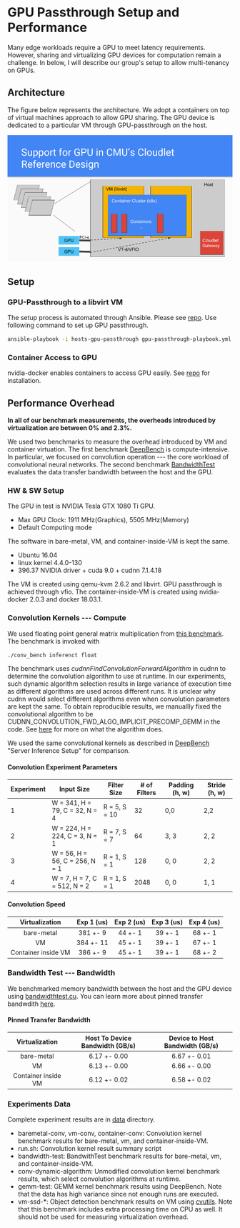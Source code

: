 # GPU Passthrough Setup and Performance

Many edge workloads require a GPU to meet latency requirements. However, sharing
and virtualizing GPU devices for computation remain a challenge. In below, I
will describe our group's setup to allow multi-tenancy on GPUs.

## Architecture

The figure below represents the architecture. We adopt a containers on top of
virtual machines approach to allow GPU sharing. The GPU device is dedicated to a
particular VM through GPU-passthrough on the host.

![Architecture](GPU-Support-in-Cloudlet.png)

## Setup

### GPU-Passthrough to a libvirt VM

The setup process is automated through Ansible. Please see [repo](https://github.com/junjuew/ansible-dotfiles/). 
Use following command to set up GPU passthrough.

```bash
ansible-playbook -i hosts-gpu-passthrough gpu-passthrough-playbook.yml
```

### Container Access to GPU

nvidia-docker enables containers to access GPU easily. See [repo](https://github.com/junjuew/ansible-dotfiles/) for installation.

## Performance Overhead

**In all of our benchmark measurements, the overheads introduced by virtualization are between 0% and 2.3%.**

We used two benchmarks to measure the overhead introduced by VM and container virtuation. The first benchmark [DeepBench](https://github.com/baidu-research/DeepBench) is compute-intensive. In particular, we focused on convolution operation --- the core workload of convolutional neural networks. The second benchmark [BandwidthTest](https://github.com/parallel-forall/code-samples/blob/master/series/cuda-cpp/optimize-data-transfers/bandwidthtest.cu) evaluates the data transfer bandwidth between the host and the GPU.

### HW & SW Setup

The GPU in test is NVIDIA Tesla GTX 1080 Ti GPU.

* Max GPU Clock: 1911 MHz(Graphics), 5505 MHz(Memory)
* Default Computing mode

The software in bare-metal, VM, and container-inside-VM is kept the same.

* Ubuntu 16.04
* linux kernel 4.4.0-130
* 396.37 NVIDIA driver + cuda 9.0 + cudnn 7.1.4.18

The VM is created using qemu-kvm 2.6.2 and libvirt. GPU passthrough is achieved through vfio.
The container-inside-VM is created using nvidia-docker 2.0.3 and docker 18.03.1.

### Convolution Kernels --- Compute

We used floating point general matrix multiplication from [this
benchmark](https://github.com/baidu-research/DeepBench). The benchmark is
invoked with

```bash
./conv_bench inferenct float
```

The benchmark uses *cudnnFindConvolutionForwardAlgorithm* in cudnn to determine the convolution algorithm to use at runtime. In our experiments, such dynamic algorithm selection results in large variance of execution time as different algorithms are used across different runs. It is unclear why cudnn would select different algorithms even when convolution parameters are kept the same. To obtain reproducible results, we manuallly fixed the convolutional algorithm to be CUDNN_CONVOLUTION_FWD_ALGO_IMPLICIT_PRECOMP_GEMM in the code. See [here](https://docs.nvidia.com/deeplearning/sdk/cudnn-developer-guide/index.html#api-introduction) for more on what the algorithm does.

We used the same convolutional kernels as described in [DeepBench](https://github.com/baidu-research/DeepBench) "Server Inference Setup" for comparison.

#### Convolution Experiment Parameters

| Experiment | Input Size    | Filter Size   | # of Filters | Padding (h, w) | Stride (h, w) |
|----------------|--------------------------------|---------------|--------------|----------------|---------------|
| 1 | W = 341, H = 79, C = 32, N = 4 | R = 5, S = 10 | 32           | 0,0            | 2,2           |
| 2 | W = 224, H = 224, C = 3, N = 1 | R = 7, S = 7  | 64           | 3, 3           | 2, 2          |
| 3 | W = 56, H = 56, C = 256, N = 1 | R = 1, S = 1  | 128        | 0, 0           | 2, 2        |
| 4 | W = 7, H = 7,  C = 512, N = 2  | R = 1, S = 1  | 2048         | 0, 0           | 1, 1          |

#### Convolution Speed
| Virtualization |   Exp 1 (us)          | Exp 2 (us)   | Exp 3 (us)  | Exp 4 (us)    |
|:--------------:|:---------------------:|:------------:|:-------------:|:------------:|
| bare-metal     |  381 +- 9 | 44 +- 1 | 39 +- 1 | 68 +- 1 |
| VM             |  384 +- 11 | 45 +- 1 | 39 +- 1 | 67 +- 1 |
| Container inside VM |  386 +- 9 | 45 +- 1 | 39 +- 1 | 68 +- 2 |

<!---
#### GEMM Benchmark Speed

GEMM benchmark is only executed for 3 times. The running time is not big enough to reflect average case.

| Virtualization |   5124x700x2048 (ms)      | 35x700x2048 (ms) | 3072x3000x1024 (ms) | 512x6000x2816 (ms) |
|:--------------:|:---------------------:|:------------:|:-------------:|:------------:|
| bare-metal     |   1.75 +- 0.03        | 0.03 +- 0.00 | 3.14 +- 1.75 | 1.90 +- 0.09 |
| VM             |    1.73 +- 0.04       | 0.03 +- 0.00 | 2.33 +- 0.59 | 2.16 +- 0.48 |
| Container inside VM | 1.76 +- 0.02     | 0.04 +- 0.00 | 2.83 +- 1.10 | 2.94 +- 0.82 |
--->

### Bandwidth Test --- Bandwidth

We benchmarked memory bandwidth between the host and the GPU device using
[bandwidthtest.cu](https://github.com/parallel-forall/code-samples/blob/master/series/cuda-cpp/optimize-data-transfers/bandwidthtest.cu).
You can learn more about pinned transfer bandwdith
[here](https://devblogs.nvidia.com/how-optimize-data-transfers-cuda-cc/). 

#### Pinned Transfer Bandwidth

| Virtualization |   Host To Device Bandwidth (GB/s)      | Device to Host Bandwidth (GB/s)    |
|:--------------:|:--------------------------------------:|:----------------------------------:|
| bare-metal     | 6.17 +- 0.00                           |  6.67 +- 0.01                      |
| VM             |    6.13 +- 0.00                        | 6.66 +- 0.00                       |
| Container inside VM | 6.12 +- 0.02                      | 6.58 +- 0.02                       |

<!---
#### Tensorflow Benchmarks:

* Tensorflow Version: 1.9.0
* python3
* Batch Size: 1
* 300 random generated examples, 3 runs.
* [Benchmark script](https://gist.github.com/junjuew/82d3b0d513e3debd2d453ee07505d32e)

| Virtualizaton |   SSD MobileNet V1 (ms)      | SSD Inception V2 (ms)    | Faster-RCNN Inception V2 (ms) | Faster-RCNN ResNet101 (ms)  |
|:-------------:|:----------------------------:|:------------------------:|:-----------------------------:|:---------------------------:|
| bare-metal | 119  +- 5     | 130 +- 7 | 180 +- 6 | 220 +- 5 |
| container inside a VM with GPU passthrough | 108  +- 19     | 114 +- 20 | 168 +- 22 | 225 +- 18 |
| VM with GPU passthrough (gpu exclusive-process mode) | 118  +- 27     | 128 +- 23 | 175 +- 22 | 225 +- 19 |
| VM with GPU passthrough (gpu default mode) | 108  +- 18     | 119 +- 19 | 164 +- 19 | 226 +- 17 |

Results on cloudlet001 with Tesla K40c
The clock is set to max clock speed: 875MHz(Graphics),3004MHz(Memory)
Software stack should be similar to above.

| Virtualizaton |   SSD MobileNet V1 (ms)      | SSD Inception V2 (ms)    | Faster-RCNN Inception V2 (ms) | Faster-RCNN ResNet101 (ms)  |
|:-------------:|:----------------------------:|:------------------------:|:-----------------------------:|:---------------------------:|
| bare-metal | 117, std 5      | 134, std 4 | 233, std 6 | 428, std 4 |
| container inside a VM with GPU passthrough | 104, std 20     | 128, std 16 | 227, std 16 | 412, std 13 |

# Second-Round Of Test
| Virtualizaton |   SSD MobileNet V1 (ms)      | SSD Inception V2 (ms)    | Faster-RCNN Inception V2 (ms) | Faster-RCNN ResNet101 (ms)  |
|:-------------:|:----------------------------:|:------------------------:|:-----------------------------:|:---------------------------:|
| bare-metal |      |  |  |  |
| VM with GPU passthrough (gpu default mode) | 95 +- 13  | 101 +- 13 |  | |
| container inside a VM with GPU passthrough |    |  | |  |
-->

### Experiments Data

Complete experiment results are in [data](data) directory.

* baremetal-conv, vm-conv, container-conv: Convolution kernel benchmark results for bare-metal, vm, and container-inside-VM.
* run.sh: Convolution kernel result summary script
* bandwidth-test: BandwithTest benchmark results for bare-metal, vm, and container-inside-VM.
* conv-dynamic-algorithm: Unmodified convolution kernel benchmark results, which select convolution algorithms at runtime.
* gemm-test: GEMM kernel benchmark results using DeepBench. Note that the data has high variance since not enough runs are executed.
* vm-ssd-*: Object detection benchmark results on VM using [cvutils](www.github.com/junjuew/cvutils). Note that this benchmark includes extra processing time on CPU as well. It should not be used for measuring virtualization overhead.
